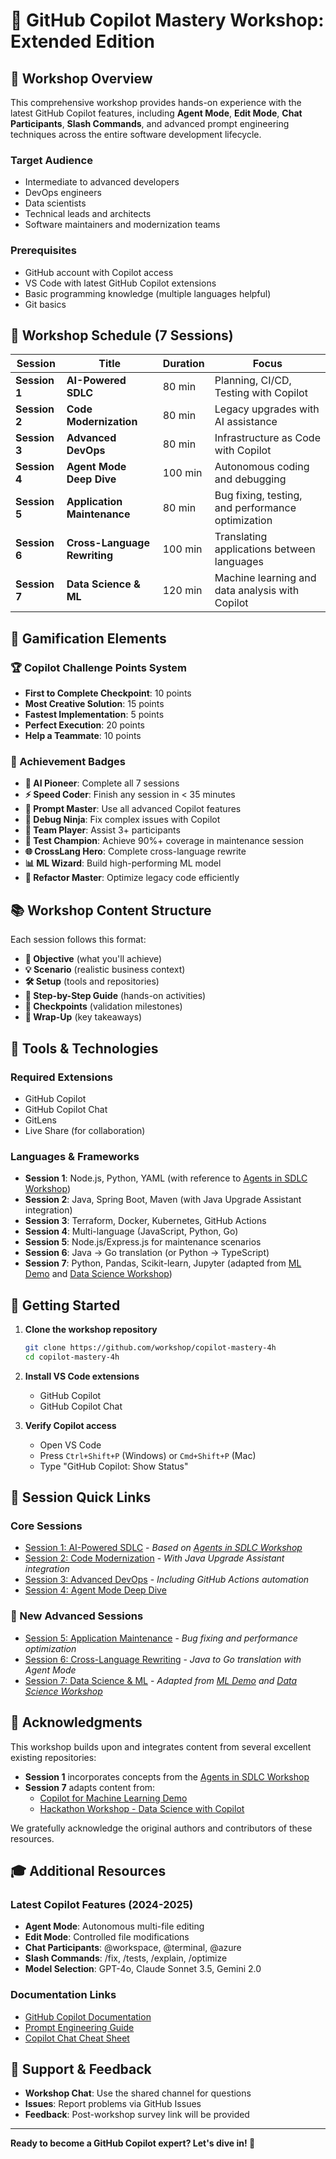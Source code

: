 # 🚀 GitHub Copilot Mastery Workshop: Extended Edition

## 🎯 Workshop Overview
This comprehensive workshop provides hands-on experience with the latest GitHub Copilot features, including **Agent Mode**, **Edit Mode**, **Chat Participants**, **Slash Commands**, and advanced prompt engineering techniques across the entire software development lifecycle.

### Target Audience
- Intermediate to advanced developers
- DevOps engineers
- Data scientists
- Technical leads and architects
- Software maintainers and modernization teams

### Prerequisites
- GitHub account with Copilot access
- VS Code with latest GitHub Copilot extensions
- Basic programming knowledge (multiple languages helpful)
- Git basics

## 📅 Workshop Schedule (7 Sessions)

| Session | Title | Duration | Focus |
|---------|-------|----------|-------|
| **Session 1** | **AI-Powered SDLC** | 80 min | Planning, CI/CD, Testing with Copilot |
| **Session 2** | **Code Modernization** | 80 min | Legacy upgrades with AI assistance |
| **Session 3** | **Advanced DevOps** | 80 min | Infrastructure as Code with Copilot |
| **Session 4** | **Agent Mode Deep Dive** | 100 min | Autonomous coding and debugging |
| **Session 5** | **Application Maintenance** | 80 min | Bug fixing, testing, and performance optimization |
| **Session 6** | **Cross-Language Rewriting** | 100 min | Translating applications between languages |
| **Session 7** | **Data Science & ML** | 120 min | Machine learning and data analysis with Copilot |

## 🎲 Gamification Elements

### 🏆 Copilot Challenge Points System
- **First to Complete Checkpoint**: 10 points
- **Most Creative Solution**: 15 points
- **Fastest Implementation**: 5 points
- **Perfect Execution**: 20 points
- **Help a Teammate**: 10 points

### 🌟 Achievement Badges
- **🤖 AI Pioneer**: Complete all 7 sessions
- **⚡ Speed Coder**: Finish any session in < 35 minutes  
- **🧠 Prompt Master**: Use all advanced Copilot features
- **🔧 Debug Ninja**: Fix complex issues with Copilot
- **🤝 Team Player**: Assist 3+ participants
- **🧪 Test Champion**: Achieve 90%+ coverage in maintenance session
- **🌐 CrossLang Hero**: Complete cross-language rewrite
- **📊 ML Wizard**: Build high-performing ML model
- **🔄 Refactor Master**: Optimize legacy code efficiently

## 📚 Workshop Content Structure

Each session follows this format:
- **🎯 Objective** (what you'll achieve)
- **💡 Scenario** (realistic business context)
- **🛠️ Setup** (tools and repositories)
- **👣 Step-by-Step Guide** (hands-on activities)
- **📍 Checkpoints** (validation milestones)
- **🎉 Wrap-Up** (key takeaways)

## 🧰 Tools & Technologies

### Required Extensions
- GitHub Copilot
- GitHub Copilot Chat  
- GitLens
- Live Share (for collaboration)

### Languages & Frameworks
- **Session 1**: Node.js, Python, YAML (with reference to [Agents in SDLC Workshop](https://github.com/sombaner/agents-in-sdlc-workshop))
- **Session 2**: Java, Spring Boot, Maven (with Java Upgrade Assistant integration)
- **Session 3**: Terraform, Docker, Kubernetes, GitHub Actions
- **Session 4**: Multi-language (JavaScript, Python, Go)
- **Session 5**: Node.js/Express.js for maintenance scenarios
- **Session 6**: Java → Go translation (or Python → TypeScript)
- **Session 7**: Python, Pandas, Scikit-learn, Jupyter (adapted from [ML Demo](https://github.com/eltyagi/copilot_for_machine_learning_demo) and [Data Science Workshop](https://github.com/sombaner/hackathon-workshop-datascience-copilot))

## 🚀 Getting Started

1. **Clone the workshop repository**
   ```bash
   git clone https://github.com/workshop/copilot-mastery-4h
   cd copilot-mastery-4h
   ```

2. **Install VS Code extensions**
   - GitHub Copilot
   - GitHub Copilot Chat

3. **Verify Copilot access**
   - Open VS Code
   - Press `Ctrl+Shift+P` (Windows) or `Cmd+Shift+P` (Mac)
   - Type "GitHub Copilot: Show Status"

## 📖 Session Quick Links

### Core Sessions
- [Session 1: AI-Powered SDLC](./session-1-ai-sdlc/) - *Based on [Agents in SDLC Workshop](https://github.com/sombaner/agents-in-sdlc-workshop)*
- [Session 2: Code Modernization](./session-2-modernization/) - *With Java Upgrade Assistant integration*
- [Session 3: Advanced DevOps](./session-3-devops/) - *Including GitHub Actions automation*
- [Session 4: Agent Mode Deep Dive](./session-4-agent-mode/)

### 🧠 New Advanced Sessions
- [Session 5: Application Maintenance](./session-5-maintenance/) - *Bug fixing and performance optimization*
- [Session 6: Cross-Language Rewriting](./session-6-rewrite-crosslang/) - *Java to Go translation with Agent Mode*
- [Session 7: Data Science & ML](./session-7-data-science/) - *Adapted from [ML Demo](https://github.com/eltyagi/copilot_for_machine_learning_demo) and [Data Science Workshop](https://github.com/sombaner/hackathon-workshop-datascience-copilot)*

## 🙏 Acknowledgments

This workshop builds upon and integrates content from several excellent existing repositories:
- **Session 1** incorporates concepts from the [Agents in SDLC Workshop](https://github.com/sombaner/agents-in-sdlc-workshop)
- **Session 7** adapts content from:
  - [Copilot for Machine Learning Demo](https://github.com/eltyagi/copilot_for_machine_learning_demo)
  - [Hackathon Workshop - Data Science with Copilot](https://github.com/sombaner/hackathon-workshop-datascience-copilot)

We gratefully acknowledge the original authors and contributors of these resources.

## 🎓 Additional Resources

### Latest Copilot Features (2024-2025)
- **Agent Mode**: Autonomous multi-file editing
- **Edit Mode**: Controlled file modifications
- **Chat Participants**: @workspace, @terminal, @azure
- **Slash Commands**: /fix, /tests, /explain, /optimize
- **Model Selection**: GPT-4o, Claude Sonnet 3.5, Gemini 2.0

### Documentation Links
- [GitHub Copilot Documentation](https://docs.github.com/en/copilot)
- [Prompt Engineering Guide](https://docs.github.com/en/copilot/concepts/prompt-engineering)
- [Copilot Chat Cheat Sheet](https://docs.github.com/en/copilot/reference/cheat-sheet)

## 💬 Support & Feedback

- **Workshop Chat**: Use the shared channel for questions
- **Issues**: Report problems via GitHub Issues
- **Feedback**: Post-workshop survey link will be provided

---

**Ready to become a GitHub Copilot expert? Let's dive in! 🚀**
